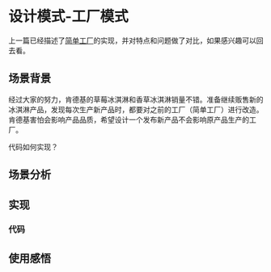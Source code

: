 # 设计模式-工厂模式

上一篇已经描述了[简单工厂](https://github.com/su-dd/Documents/blob/master/%E8%AE%BE%E8%AE%A1%E6%A8%A1%E5%BC%8F/1.%E8%AE%BE%E8%AE%A1%E6%A8%A1%E5%BC%8F-%E7%AE%80%E5%8D%95%E5%B7%A5%E5%8E%82.md)的实现，并对特点和问题做了对比，如果感兴趣可以回去看。



## 场景背景

经过大家的努力，肯德基的草莓冰淇淋和香草冰淇淋销量不错。准备继续贩售新的冰淇淋产品，发现每次生产新产品时，都要对之前的工厂（简单工厂）进行改造。肯德基害怕会影响产品品质，希望设计一个发布新产品不会影响原产品生产的工厂。

代码如何实现？



## 场景分析





## 实现



### 代码



## 使用感悟